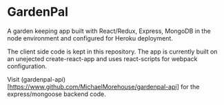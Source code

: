 # GardenPal

A garden keeping app built with React/Redux, Express, MongoDB in the node environment and configured for Heroku deployment.

The client side code is kept in this repository. The app is currently built on an unejected create-react-app and uses react-scripts for webpack configuration.

Visit (gardenpal-api)[https://www.github.com/MichaelMorehouse/gardenpal-api] for the express/mongoose backend code.